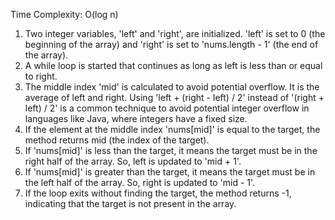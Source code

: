 Time Complexity: O(log n)

1. Two integer variables, 'left' and 'right', are initialized. 'left' is set to 0 (the beginning of the array) and 'right' is set to 'nums.length - 1' (the end of the array).
2. A while loop is started that continues as long as left is less than or equal to right.
3. The middle index 'mid' is calculated to avoid potential overflow. It is the average of left and right. Using 'left + (right - left) / 2' instead of '(right + left) / 2' is a common technique to avoid potential integer overflow in languages like Java, where integers have a fixed size.
4. If the element at the middle index 'nums[mid]' is equal to the target, the method returns mid (the index of the target).
5. If 'nums[mid]' is less than the target, it means the target must be in the right half of the array. So, left is updated to 'mid + 1'.
6. If 'nums[mid]' is greater than the target, it means the target must be in the left half of the array. So, right is updated to 'mid - 1'.
7. If the loop exits without finding the target, the method returns -1, indicating that the target is not present in the array.
